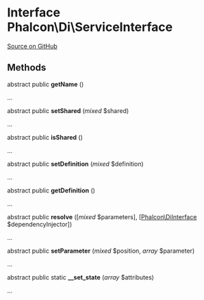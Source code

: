 # Interface **Phalcon\\Di\\ServiceInterface**

<a href="https://github.com/phalcon/cphalcon/blob/master/phalcon/di/serviceinterface.zep" class="btn btn-default btn-sm">Source on GitHub</a>

## Methods
abstract public  **getName** ()

...


abstract public  **setShared** (*mixed* $shared)

...


abstract public  **isShared** ()

...


abstract public  **setDefinition** (*mixed* $definition)

...


abstract public  **getDefinition** ()

...


abstract public  **resolve** ([*mixed* $parameters], [[Phalcon\DiInterface](/en/3.1/api/Phalcon_DiInterface) $dependencyInjector])

...


abstract public  **setParameter** (*mixed* $position, *array* $parameter)

...


abstract public static  **__set_state** (*array* $attributes)

...



